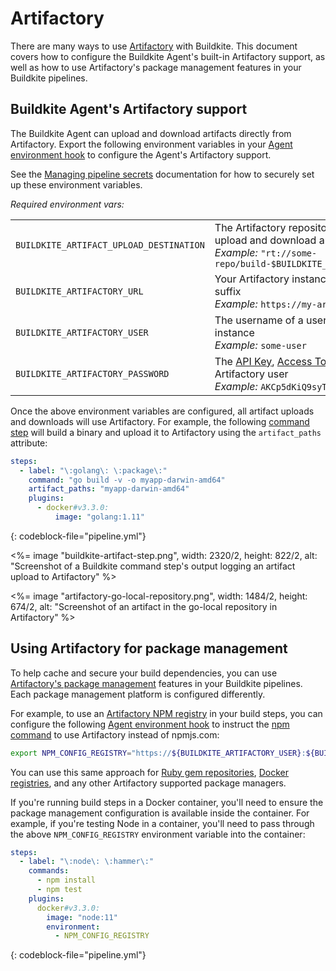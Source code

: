 # Artifactory

There are many ways to use [Artifactory](https://jfrog.com/artifactory/) with Buildkite. This document covers how to configure the Buildkite Agent's built-in Artifactory support, as well as how to use Artifactory's package management features in your Buildkite pipelines.


## Buildkite Agent's Artifactory support

The Buildkite Agent can upload and download artifacts directly from Artifactory. Export the following environment variables in your [Agent environment hook](/docs/agent/v3/hooks) to configure the Agent's Artifactory support.

See the [Managing pipeline secrets](/docs/pipelines/secrets) documentation for how to securely set up these environment variables.

_Required environment vars:_

<table>
  <tr>
    <td><code>BUILDKITE_ARTIFACT_UPLOAD_DESTINATION</code></td>
    <td>
      The Artifactory repository and path that will be used to upload and download artifacts, starting with an rt:// prefix<br>
      <em>Example:</em> <code>"rt://some-repo/build-$BUILDKITE_BUILD_NUMBER/$BUILDKITE_JOB_ID/"</code><br>
    </td>
  </tr>
  <tr>
    <td><code>BUILDKITE_ARTIFACTORY_URL</code></td>
    <td>
      Your Artifactory instance URL, including the <code>/artifactory</code> suffix<br>
      <em>Example:</em> <code>https://my-artifactory-server/artifactory</code><br>
    </td>
  </tr>
  <tr>
    <td><code>BUILDKITE_ARTIFACTORY_USER</code></td>
    <td>
      The username of a user configured in your Artifactory instance<br>
      <em>Example:</em> <code>some-user</code><br>
    </td>
  </tr>
  <tr>
    <td><code>BUILDKITE_ARTIFACTORY_PASSWORD</code></td>
    <td>
      The <a href="https://www.jfrog.com/confluence/display/RTF/Updating+Your+Profile#UpdatingYourProfile-APIKey">API Key</a>, <a href="https://www.jfrog.com/confluence/display/ACC/Access+Tokens#AccessTokens-UsingTokens">Access Token</a>, or password for your Artifactory user<br>
      <em>Example:</em> <code>AKCp5dKiQ9syTzu9GFhpF3iTzDcFhYAa4...</code><br>
    </td>
  </tr>
</table>

Once the above environment variables are configured, all artifact uploads and downloads will use Artifactory. For example, the following [command step](/docs/pipelines/command-step) will build a binary and upload it to Artifactory using the `artifact_paths` attribute:

```yml
steps:
  - label: "\:golang\: \:package\:"
    command: "go build -v -o myapp-darwin-amd64"
    artifact_paths: "myapp-darwin-amd64"
    plugins:
      - docker#v3.3.0:
          image: "golang:1.11"
```
{: codeblock-file="pipeline.yml"}

<%= image "buildkite-artifact-step.png", width: 2320/2, height: 822/2, alt: "Screenshot of a Buildkite command step's output logging an artifact upload to Artifactory" %>

<%= image "artifactory-go-local-repository.png", width: 1484/2, height: 674/2, alt: "Screenshot of an artifact in the go-local repository in Artifactory" %>

## Using Artifactory for package management

To help cache and secure your build dependencies, you can use [Artifactory's package management](https://www.jfrog.com/confluence/display/RTF/Package+Management) features in your Buildkite pipelines. Each package management platform is configured differently.

For example, to use an [Artifactory NPM registry](https://www.jfrog.com/confluence/display/RTF/npm+Registry?src=sidebar) in your build steps, you can configure the following [Agent environment hook](/docs/agent/v3/hooks) to instruct the [npm command](https://docs.npmjs.com/cli/npm) to use Artifactory instead of npmjs.com:

```bash
export NPM_CONFIG_REGISTRY="https://${BUILDKITE_ARTIFACTORY_USER}:${BUILDKITE_ARTIFACTORY_PASSWORD}@my-artifactory-server/artifactory/api/npm/npm-local/"
```

You can use this same approach for [Ruby gem repositories](https://www.jfrog.com/confluence/display/RTF/RubyGems+Repositories), [Docker registries](https://www.jfrog.com/confluence/display/RTF/Docker+Registry), and any other Artifactory supported package managers.

If you're running build steps in a Docker container, you'll need to ensure the package management configuration is available inside the container. For example, if you're testing Node in a container, you'll need to pass through the above `NPM_CONFIG_REGISTRY` environment variable into the container:

```yml
steps:
  - label: "\:node\: \:hammer\:"
    commands:
      - npm install
      - npm test
    plugins:
      docker#v3.3.0:
        image: "node:11"
        environment:
          - NPM_CONFIG_REGISTRY
```
{: codeblock-file="pipeline.yml"}
